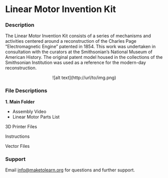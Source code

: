 # Linear Motor Invention Kit

### Description

The Linear Motor Invention Kit consists of a series of mechanisms and activities centered around a reconstruction of the Charles Page “Electromagnetic Engine” patented in 1854. This work was undertaken in consultation with the curators at the Smithsonian’s National Museum of American History. The original patent model housed in the collections of the Smithsonian Institution was used as a reference for the modern-day reconstruction. 

<center>![alt text](http://url/to/img.png)</center>

### File Descriptions

**1. Main Folder**
- Assembly Video
- Linear Motor Parts List

3D Printer Files

Instructions

Vector Files

### Support

Email [info@maketolearn.org](mailto:info@maketolearn.org) for questions and further support.